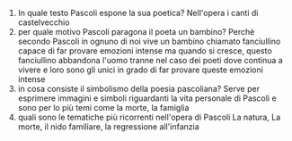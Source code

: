 1) In quale testo Pascoli espone la sua poetica? 
Nell'opera i canti di castelvecchio
2) per quale motivo Pascoli paragona il poeta un bambino?
Perchè secondo Pascoli in ognuno di noi vive un bambino chiamato fanciullino capace di far provare emozioni intense ma quando si cresce, questo fanciullino abbandona l'uomo tranne nel caso dei poeti dove continua a vivere e loro sono gli unici in grado di far provare queste emozioni intense
3) in cosa consiste il simbolismo della poesia pascoliana? 
Serve per esprimere immagini e simboli riguardanti la vita personale di Pascoli e sono per lo più temi come la morte, la famiglia
4) quali sono le tematiche più ricorrenti nell'opera di Pascoli
La natura, La morte, il nido familiare, la regressione all'infanzia

